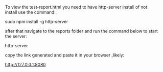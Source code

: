To view the test-report.html you need to have http-server install of not install use the command : 

sudo npm install -g http-server

after that navigate to the reports folder and  run the command below  to start the server: 

http-server

copy the link generated and paste it in your browser ,likely:

 http://127.0.0.1:8080